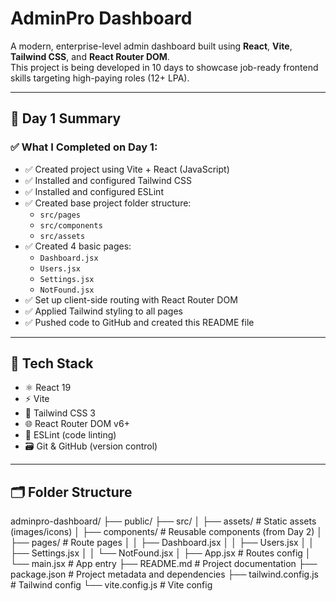 # AdminPro Dashboard

A modern, enterprise-level admin dashboard built using **React**, **Vite**, **Tailwind CSS**, and **React Router DOM**.  
This project is being developed in 10 days to showcase job-ready frontend skills targeting high-paying roles (12+ LPA).

---

## 📅 Day 1 Summary

### ✅ What I Completed on Day 1:

- ✅ Created project using Vite + React (JavaScript)
- ✅ Installed and configured Tailwind CSS
- ✅ Installed and configured ESLint
- ✅ Created base project folder structure:
  - `src/pages`
  - `src/components`
  - `src/assets`
- ✅ Created 4 basic pages:
  - `Dashboard.jsx`
  - `Users.jsx`
  - `Settings.jsx`
  - `NotFound.jsx`
- ✅ Set up client-side routing with React Router DOM
- ✅ Applied Tailwind styling to all pages
- ✅ Pushed code to GitHub and created this README file

---

## 🚀 Tech Stack

- ⚛️ React 19
- ⚡ Vite
- 🎨 Tailwind CSS 3
- 🌐 React Router DOM v6+
- 🧹 ESLint (code linting)
- 🗃 Git & GitHub (version control)

---

## 🗂️ Folder Structure

adminpro-dashboard/
├── public/
├── src/
│ ├── assets/ # Static assets (images/icons)
│ ├── components/ # Reusable components (from Day 2)
│ ├── pages/ # Route pages
│ │ ├── Dashboard.jsx
│ │ ├── Users.jsx
│ │ ├── Settings.jsx
│ │ └── NotFound.jsx
│ ├── App.jsx # Routes config
│ └── main.jsx # App entry
├── README.md # Project documentation
├── package.json # Project metadata and dependencies
├── tailwind.config.js # Tailwind config
└── vite.config.js # Vite config

